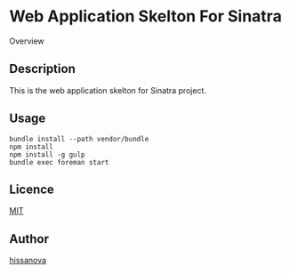 Web Application Skelton For Sinatra
====

Overview

## Description

This is the web application skelton for Sinatra project.

## Usage

```
bundle install --path vendor/bundle
npm install
npm install -g gulp
bundle exec foreman start
```

## Licence

[MIT](https://github.com/tcnksm/tool/blob/master/LICENCE)

## Author

[hissanova](https://github.com/hissanova)
